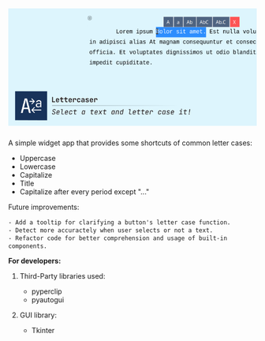 # ![Alt](https://github.com/pedroifgonzalez/lettercaser/blob/master/design/social_preview.png)

A simple widget app that provides some shortcuts of common letter cases:

- Uppercase
- Lowercase
- Capitalize
- Title
- Capitalize after every period except "..."

Future improvements:

    - Add a tooltip for clarifying a button's letter case function.
    - Detect more accuractely when user selects or not a text.
    - Refactor code for better comprehension and usage of built-in components.

**For developers:**

1. Third-Party libraries used:
    - pyperclip
    - pyautogui

2. GUI library:
    - Tkinter
